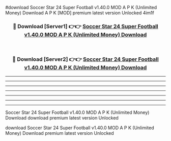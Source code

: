 #download Soccer Star 24 Super Football v1.40.0 MOD A P K (Unlimited Money) Download A P K [MOD] premium latest version Unlocked 4im1f 



<div align="center">
<h3>🔴 Download [Server1] 👉👉 <a href="https://apkdownload-94cd0.web.app/">Soccer Star 24 Super Football v1.40.0 MOD A P K (Unlimited Money) Download</a></h3><br>

<h3>🔴 Download [Server2] 👉👉 <a href="https://apkdownload-94cd0.web.app/">Soccer Star 24 Super Football v1.40.0 MOD A P K (Unlimited Money) Download</a></h3>
</div>





----------------------------------------------------------

----------------------------------------------------------

----------------------------------------------------------

----------------------------------------------------------

----------------------------------------------------------

----------------------------------------------------------

----------------------------------------------------------

Soccer Star 24 Super Football v1.40.0 MOD A P K (Unlimited Money) Download download premium latest version Unlocked

download Soccer Star 24 Super Football v1.40.0 MOD A P K (Unlimited Money) Download premium latest version Unlocked
